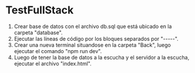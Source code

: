 # TestFullStack

1) Crear base de datos con el archivo db.sql que está ubicado en la carpeta "database".
2) Ejecutar las líneas de código por los bloques separados por "-----".
3) Crear una nueva terminal situandose en la carpeta "Back", luego ejecutar el comando "npm run dev".
4) Luego de tener la base de datos a la escucha y el servidor a la escucha, ejecutar el archivo "index.html".
